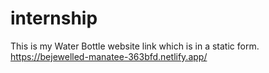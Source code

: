 # internship
This is my Water Bottle website link which is in a static form.  https://bejewelled-manatee-363bfd.netlify.app/
